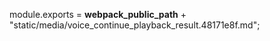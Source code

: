 module.exports = __webpack_public_path__ + "static/media/voice_continue_playback_result.48171e8f.md";